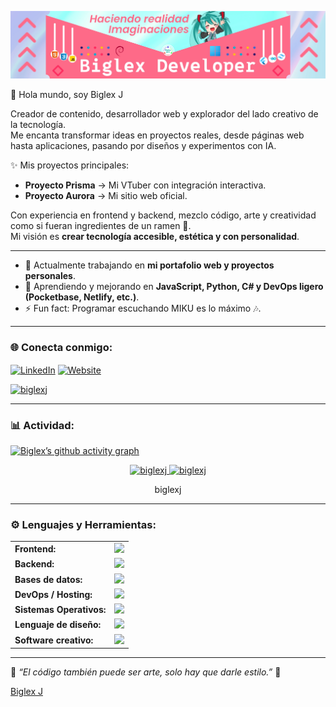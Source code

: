 ![Banner de Biglex Developer](assets/banner.webp)

<link rel="stylesheet" type='text/css' href="https://cdn.jsdelivr.net/gh/devicons/devicon@latest/devicon.min.css" />

👋 Hola mundo, soy Biglex J

Creador de contenido, desarrollador web y explorador del lado creativo de la tecnología.  
Me encanta transformar ideas en proyectos reales, desde páginas web hasta aplicaciones, pasando por diseños y experimentos con IA.  

✨ Mis proyectos principales:  
- **Proyecto Prisma** → Mi VTuber con integración interactiva.  
- **Proyecto Aurora** → Mi sitio web oficial.  

Con experiencia en frontend y backend, mezclo código, arte y creatividad como si fueran ingredientes de un ramen 🍜.  
Mi visión es **crear tecnología accesible, estética y con personalidad**.  

---

- 🔭 Actualmente trabajando en **mi portafolio web y proyectos personales**.  
- 🌱 Aprendiendo y mejorando en **JavaScript, Python, C# y DevOps ligero (Pocketbase, Netlify, etc.)**.  
- ⚡ Fun fact: Programar escuchando MIKU es lo máximo 🎶.  

---

<h3 align="left">🌐 Conecta conmigo:</h3>
<p align="left">
<a href="https://www.linkedin.com/in/biglexj/" target="blank"><img align="center" alt="LinkedIn" height="40" width="40" src="https://skillicons.dev/icons?i=linkedin" /></a>
<a href="https://biglexj.net.pe" target="blank"><img align="center" alt="Website" height="40" width="40" src="https://skillicons.dev/icons?i=webflow" /></a>
</p>

<p align="left">
  <a href="https://github.com/biglexj"><img src="https://komarev.com/ghpvc/?username=biglexj&label=Profile%20views&color=0e75b6&style=flat" alt="biglexj" /></a>
</p>

---

<h3 align="left">📊 Actividad:</h3>

[![Biglex’s github activity graph](https://github-readme-activity-graph.vercel.app/graph?username=biglexj&bg_color=0d1117&color=58a6ff&line=58a6ff&point=ffffff&area=true&hide_border=true)](https://github.com/ashutosh00710/github-readme-activity-graph)

<div align="center">
  <a href="https://github.com/biglexj">
    <img height="180em" src="https://github-readme-stats.vercel.app/api/top-langs?username=biglexj&show_icons=true&locale=en&layout=compact&theme=tokyonight" alt="biglexj"/>
    <img height="180em" src="https://github-readme-stats.vercel.app/api?username=biglexj&show_icons=true&locale=en&layout=compact&theme=tokyonight" alt="biglexj"/>
  </a>
</div>
<p align="center">
  <a href="https://github.com/biglexj" style="text-decoration:none;">
    biglexj
  </a>
</p>
  
---

<h3 align="left">⚙️ Lenguajes y Herramientas:</h3>
<table>
    <tr>
        <td><b>Frontend:</b></td>
        <td><img height="40" src="https://skillicons.dev/icons?i=html,css,tailwindcss,js,ts,react,flutter,dotnet"/></td>
    </tr>
    <tr>
        <td><b>Backend:</b></td>
        <td><img height="40" src="https://skillicons.dev/icons?i=nodejs,python,cs,supabase,pocketbase"/></td>
    </tr>
    <tr>
        <td><b>Bases de datos:</b></td>
        <td><img height="40" src="https://skillicons.dev/icons?i=mysql"/></td>
    </tr>
    <tr>
        <td><b>DevOps / Hosting:</b></td>
        <td><img height="40" src="https://skillicons.dev/icons?i=netlify,docker,githubactions"/></td>
    </tr>
    <tr>
        <td><b>Sistemas Operativos:</b></td>
        <td><img height="40" src="https://skillicons.dev/icons?i=windows,debian,arch"/></td>
    </tr>
    <tr>
        <td><b>Lenguaje de diseño:</b></td>
        <td><img height="40" src="https://skillicons.dev/icons?i=materialui"/></td>
    </tr>
    <tr>
        <td><b>Software creativo:</b></td>
        <td><img height="40" src="https://skillicons.dev/icons?i=neovim,blender"/></td>
    </tr>
</table>

---

🌸 *“El código también puede ser arte, solo hay que darle estilo.”* 🎨  

[Biglex J](https://github.com/biglexj)
